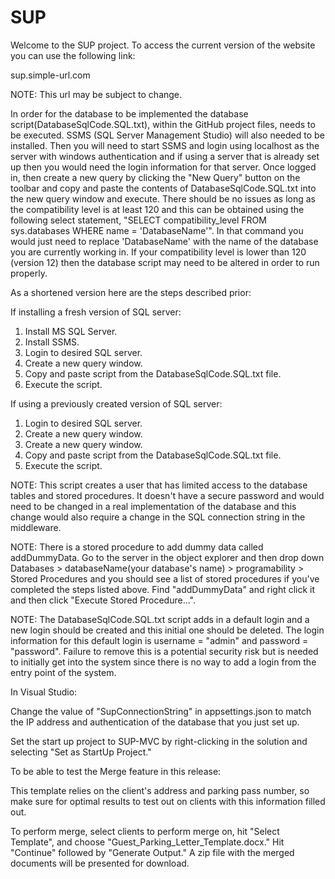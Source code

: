 # SUP
Welcome to the SUP project.
To access the current version of the website you can use the following link:

sup.simple-url.com

NOTE: This url may be subject to change. 

In order for the database to be implemented the database script(DatabaseSqlCode.SQL.txt), within the GitHub project files, needs to be executed. SSMS (SQL Server Management Studio) will also needed to be installed. Then you will need to start SSMS and login using localhost as the server with windows authentication and if using a server that is already set up then you would need the login information for that server. Once logged in, then create a new query by clicking the "New Query" button on the toolbar and copy and paste the contents of DatabaseSqlCode.SQL.txt into the new query window and execute. There should be no issues as long as the compatibility level is at least 120 and this can be obtained using the following select statement, "SELECT compatibility_level FROM sys.databases WHERE name = 'DatabaseName'". In that command you would just need to replace 'DatabaseName' with the name of the database you are currently working in. If your compatibility level is lower than 120 (version 12) then the database script may need to be altered in order to run properly.

As a shortened version here are the steps described prior:

If installing a fresh version of SQL server:

  1. Install MS SQL Server.
  2. Install SSMS.
  3. Login to desired SQL server.
  4. Create a new query window.
  5. Copy and paste script from the DatabaseSqlCode.SQL.txt file.
  6. Execute the script.
  
If using a previously created version of SQL server:

  1. Login to desired SQL server.
  2. Create a new query window.
  3. Create a new query window.
  4. Copy and paste script from the DatabaseSqlCode.SQL.txt file.
  5. Execute the script.

NOTE: This script creates a user that has limited access to the database tables and stored procedures. It doesn't have a secure password and would need to be changed in a real implementation of the database and this change would also require a change in the SQL connection string in the middleware.

NOTE: There is a stored procedure to add dummy data called addDummyData. Go to the server in the object explorer and then drop down Databases > databaseName(your database's name) >  programability > Stored Procedures and you should see a list of stored procedures if you've completed the steps listed above. Find "addDummyData" and right click it and then click "Execute Stored Procedure...".

NOTE: The DatabaseSqlCode.SQL.txt script adds in a default login and a new login should be created and this initial one should be deleted. The login information for this default login is username = "admin" and password = "password". Failure to remove this is a potential security risk but is needed to initially get into the system since there is no way to add a login from the entry point of the system.

In Visual Studio:

Change  the value of "SupConnectionString" in appsettings.json to match the IP address and authentication of the database that you just set up.

Set the start up project to SUP-MVC by right-clicking in the solution and selecting "Set as StartUp Project."

To be able to test the Merge feature in this release:

This template relies on the client's address and parking pass number, so make sure for optimal results to test out on clients with this information filled out.

To perform merge, select clients to perform merge on, hit "Select Template", and choose "Guest_Parking_Letter_Template.docx." Hit "Continue" followed by "Generate Output." A zip file with the merged documents will be presented for download.
